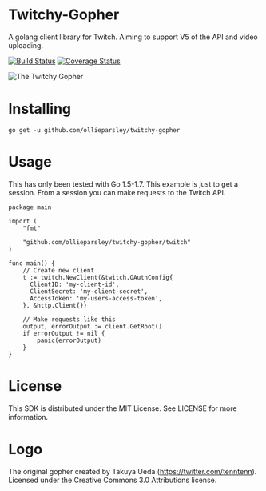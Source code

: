 # Twitchy-Gopher
A golang client library for Twitch. Aiming to support V5 of the API and video uploading.

[![Build Status](https://travis-ci.org/ollieparsley/twitchy-gopher.svg?branch=master)](https://travis-ci.org/ollieparsley/twitchy-gopher) [![Coverage Status](https://coveralls.io/repos/github/ollieparsley/twitchy-gopher/badge.svg)](https://coveralls.io/github/ollieparsley/twitchy-gopher)

![The Twitchy Gopher](https://raw.githubusercontent.com/ollieparsley/twitchy-gopher/master/twitchy-gopher.png)

# Installing

```
go get -u github.com/ollieparsley/twitchy-gopher
```

# Usage
This has only been tested with Go 1.5-1.7. This example is just to get a session. From a session you can make requests to the Twitch API.

```
package main

import (
    "fmt"

    "github.com/ollieparsley/twitchy-gopher/twitch"
)

func main() {
	// Create new client
    t := twitch.NewClient(&twitch.OAuthConfig{
      ClientID: 'my-client-id',
      ClientSecret: 'my-client-secret',
      AccessToken: 'my-users-access-token',
    }, &http.Client{})

    // Make requests like this
    output, errorOutput := client.GetRoot()
    if errorOutput != nil {
        panic(errorOutput)
    }
}
```

# License
This SDK is distributed under the MIT License. See LICENSE for more information.

# Logo
The original gopher created by Takuya Ueda (https://twitter.com/tenntenn). Licensed under the Creative Commons 3.0 Attributions license.
